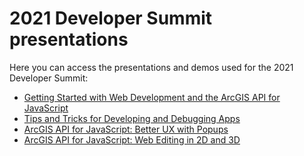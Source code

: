 # 2021 Developer Summit presentations

Here you can access the presentations and demos used for the 2021 Developer Summit:

* [Getting Started with Web Development and the ArcGIS API for JavaScript](https://hgonzago.github.io/DevSummit-presentations/Dev-Summit-2021/Getting-started-web-dev)
* [Tips and Tricks for Developing and Debugging Apps](https://hgonzago.github.io/DevSummit-presentations/Dev-Summit-2021/Dev-debug-tips)
* [ArcGIS API for JavaScript: Better UX with Popups](https://hgonzago.github.io/DevSummit-presentations/Dev-Summit-2021/popups/)
* [ArcGIS API for JavaScript: Web Editing in 2D and 3D](https://hgonzago.github.io/DevSummit-presentations/Dev-Summit-2021/web-editing/)